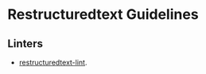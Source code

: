 # Restructuredtext Guidelines

## Linters

- [restructuredtext-lint](https://github.com/twolfson/restructuredtext-lint).
